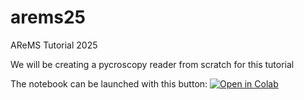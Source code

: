 # arems25
AReMS Tutorial 2025

We will be creating a pycroscopy reader from scratch for this tutorial

The notebook can be launched with this button: [![Open in Colab](https://colab.research.google.com/assets/colab-badge.svg)](https://colab.research.google.com/github/pycroscopy/arems25/blob/main/Create_Reader_Exercise.ipynb)
